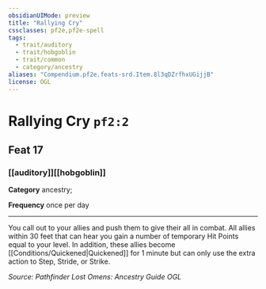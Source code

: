 ```yaml
---
obsidianUIMode: preview
title: "Rallying Cry"
cssclasses: pf2e,pf2e-spell
tags:
  - trait/auditory
  - trait/hobgoblin
  - trait/common
  - category/ancestry
aliases: "Compendium.pf2e.feats-srd.Item.8l3qDZrfhxUGijjB"
license: OGL
---
```

# Rallying Cry `pf2:2`
## Feat 17
### [[auditory]][[hobgoblin]]

**Category** ancestry; 




**Frequency** once per day

* * *

You call out to your allies and push them to give their all in combat. All allies within 30 feet that can hear you gain a number of temporary Hit Points equal to your level. In addition, these allies become [[Conditions/Quickened|Quickened]] for 1 minute but can only use the extra action to Step, Stride, or Strike.

*Source: Pathfinder Lost Omens: Ancestry Guide*
*OGL*